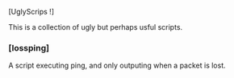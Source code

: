 [UglyScrips !]

This is a collection of ugly but perhaps usful scripts.

### [lossping]
A script executing ping, and only outputing when a packet is lost.

